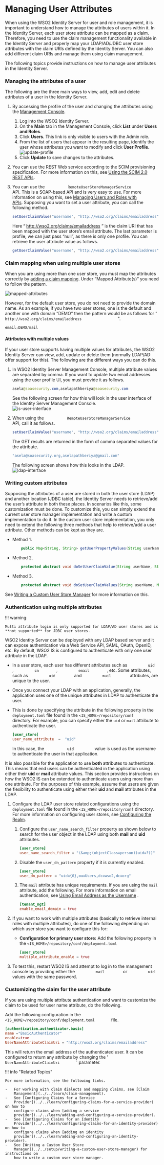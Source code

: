 # Managing User Attributes

When using the WSO2 Identity Server for user and role management, it is
important to understand how to manage the attributes of users within it.
In the Identity Server, each user store attribute can be mapped as a
claim. Therefore, you need to use the claim management functionality
available in the Identity Server and properly map your LDAP/AD/JDBC user
store attributes with the claim URIs defined by the Identity Server. You
can also add different claim URIs and manage them using claim
management.

The following topics provide instructions on how to manage user
attributes in the Identity Server.

### Managing the attributes of a user

The following are the three main ways to view, add, edit and delete
attributes of a user in the Identity Server.

1.  By accessing the profile of the user and changing the attributes
    using the [Management
    Console](../../setup/getting-started-with-the-management-console).
    1.  Log into the WSO2 Identity Server.
    2.  On the **Main** tab in the Management Console, click **List**
        under **Users and Roles**.  
    3.  Click **Users**. This link is only visible to users with the
        Admin role.
    4.  From the list of users that appear in the resulting page,
        identify the user whose attributes you want to modify and click
        **User Profile**.  
        ![update-profile](../assets/img/using-wso2-identity-server/update-profile.png)
    5.  Click **Update** to save changes to the attributes.
2.  You can use the REST Web service according to the SCIM provisioning specification. For more information on this, see [Using the SCIM 2.0 REST APIs](../../develop/using-the-scim-2.0-rest-apis/).
3.  You can use the `           RemoteUserStoreManagerService          `
    API. This is a SOAP-based API and is very easy to use. For more
    information on using this, see [Managing Users and Roles with
    APIs](../../develop/managing-users-and-roles-with-apis). Supposing you want to
    set a user attribute, you can call the following method.

    ``` java
    setUserClaimValue("username", "http://wso2.org/claims/emailaddress", "asela@soasecurity.org", null)
    ```

    Here “ http://wso2.org/claims/emailaddress ” is the claim URI that
    has been mapped with the user store’s email attribute. The last
    parameter is profile, we can just pass “null”, as there is only one
    profile. You can retrieve the user attribute value as follows.

    ``` java
    getUserClaimValue("username", "http://wso2.org/claims/emailaddress", null)
    ```

### Claim mapping when using multiple user stores

When you are using more than one user store, you must map the attributes
correctly by [adding a claim
mapping](../../learn/adding-claim-mapping).
Under “Mapped Attribute(s)” you need to follow the pattern.

![mapped-attributes](../assets/img/using-wso2-identity-server/mapped-attributes.png)

However, for the default user store, you do not need to provide the
domain name. As an example, if you have two user stores, one is the
default and another one with domain “DEMO” then the pattern would be as
follows for “
`                   http://wso2.org/claims/emailaddress                 `
".

``` java
email;DEMO/mail
```

#### Attributes with multiple values

If your user store supports having multiple values for attributes, the
WSO2 Identity Server can view, add, update or delete them (normally
LDAP/AD offer support for this). The following are the different ways
you can do this.

1.  In WSO2 Identity Server Management Console, multiple attribute values
    are separated by comma. If you want to update two email addresses
    using the user profile UI, you must provide it as follows.

    ``` java
    asela@soasecurity.com,aselapathberiya@soasecurity.com
    ```

    See the following screen for how this will look in the user
    interface of the Identity Server Management Console.  
    ![is-user-interface](../assets/img/using-wso2-identity-server/is-user-interface.png)

2.  When using the `           RemoteUserStoreManagerService          `
    API, call it as follows.

    ``` java
    setUserClaimValue("username", "http://wso2.org/claims/emailaddress", "asela@soasecurity.org,aselapathberiya@gmail.com", null)
    ```

    The GET results are returned in the form of comma separated values
    for the attribute.

    ``` java
    "asela@soasecurity.org,aselapathberiya@gmail.com"
    ```

    The following screen shows how this looks in the LDAP.  
    ![ldap-interface](../assets/img/using-wso2-identity-server/ldap-interface.png) 

### Writing custom attributes

Supposing the attributes of a user are stored in both the user store
(LDAP) and another location (JDBC table), the Identity Server needs to
retrieve/add the user’s attribute in both these places. In scenarios
like this, some customization must be done. To customize this, you can
simply extend the current user store manager implementation and write a
custom implementation to do it. In the custom user store implementation,
you only need to extend the following three methods that help to
retrieve/add a user attribute. Other methods can be kept as they are.

-   Method 1.

    ``` java
        public Map<String, String> getUserPropertyValues(String userName, String[] propertyNames, String profileName) throws UserStoreException
    ```

-   Method 2.

    ``` java
        protected abstract void doSetUserClaimValue(String userName, String claimURI, String claimValue, String profileName) throws UserStoreException;
    ```

-   Method 3.

    ``` java
        protected abstract void doSetUserClaimValues(String userName, Map<String, String> claims, String profileName) throws UserStoreException;
    ```

See [Writing a Custom User Store
Manager](../../setup/writing-a-custom-user-store-manager) for more information on
this.

### Authentication using multiple attributes

!!! warning
    
    Multi attribute login is only supported for LDAP/AD user stores and is
    **not supported** for JDBC user stores.
    

WSO2 Identity Server can be deployed with any LDAP based server and it
can expose authentication via a Web Service API, SAML, OAuth, OpenID,
etc. By default, WSO2 IS is configured to authenticate with only one
user attribute in the LDAP.

-   In a user store, each user has different attributes such as
    `          uid         `, `          cn         `,
    `          email         `, etc. Some attributes, such as
    `          uid         ` and `          mail         ` attributes,
    are unique to the user.
-   Once you connect your LDAP with an application, generally, the
    application uses one of the unique attributes in LDAP to
    authenticate the user.
-   This is done by specifying the attribute in the following property
    in the `deployment.toml` file found in the `<IS_HOME>/repository/conf` directory. For
    example, you can specify either the `uid` or `mail` attribute to authenticate the user.

    ``` toml
    [user_store]
    user_name_attribute  =  "uid"
    ```

    In this case, the `           uid          ` value is used as the
    username to authenticate the user in that application.

It is also possible for the application to use **both** attributes to
authenticate. This means that end users can be authenticated in the
application using either their **uid** or **mail** attribute values.
This section provides instructions on how the WSO2 IS can be extended to
authenticate users using more than one attribute. For the purposes of
this example, assume that users are given the flexibility to
authenticate using either their **uid** and **mail** attributes in the
LDAP.

1.  Configure the LDAP user store related configurations using the `deployment.toml` file found in the 
    `<IS_HOME>/repository/conf` directory. For more information on configuring user stores, see 
    [Configuring the Realm](../../setup/configuring-the-realm).
    
    1.  Configure the `user_name_search_filter`
        property as shown below to search for the user object in the
        LDAP using both **mail** and **uid** attributes.

        ``` toml
        [user_store]
        user_name_search_filter = "(&amp;(objectClass=person)(uid=?))"
        ```

    2.  Disable the `user_dn_pattern` property if
        it is currently enabled.

        ``` toml
        [user_store]
        user_dn_pattern = "uid={0},ou=Users,dc=wso2,dc=org"
        ```

    3.  The `mail` attribute has unique requirements. If you are using the
        `mail` attribute, add the following. For more information on email
        authentication, see [Using Email Address as the
        Username](../../learn/using-email-address-as-the-username)
        .

        ``` toml
        [tenant_mgt]
        enable_email_domain = true
        ```

2.  If you want to work with multiple attributes (basically to retrieve
    internal roles with multiple attributes), do one of the following
    depending on which user store you want to configure this for:

    -   **Configuration for primary user store:** Add the following
        property in the `<IS_HOME>/repository/conf/deployment.toml`

        ``` toml
        [user_store]
        multiple_attribute_enable = true
        ```

3.  To test this, restart WSO2 IS and attempt to log in to the
    management console by providing either the `          mail         `
    or `          uid         ` values with the same password.

### Customizing the claim for the user attribute

If you are using multiple attribute authentication and want to customize
the claim to be used for user name attribute, do the following.

Add the following configuration in the
`         <IS_HOME>/repository/conf/deployment.toml        `
file.

``` toml
[authentication.authenticator.basic] 
name ="BasicAuthenticator"
enable=true
UserNameAttributeClaimUri = "http://wso2.org/claims/emailaddress"
```

This will return the email address of the authenticated user. It can be
configured to return any attribute by changing the '
`         UserNameAttributeClaimUri        ` ' parameter.

!!! info "Related Topics"

    For more information, see the following links.

    -   For working with claim dialects and mapping claims, see [Claim
        Management](../../learn/claim-management).
    -   See [Configuring Claims for a Service
        Provider](../../learn/configuring-claims-for-a-service-provider) on how to
        configure claims when [adding a service
        provider](../../learn/adding-and-configuring-a-service-provider).
    -   See [Configuring Claims for an Identity
        Provider](../../learn/configuring-claims-for-an-identity-provider) on how to
        configure claims when [adding an identity
        provider](../../learn/adding-and-configuring-an-identity-provider).
    -   See [Writing a Custom User Store
        Manager](../../setup/writing-a-custom-user-store-manager) for instructions on
        how to write a custom user store manager.
